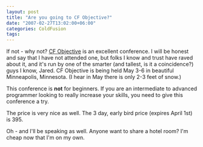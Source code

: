 ```yaml
---
layout: post
title: "Are you going to CF Objective?"
date: "2007-02-27T13:02:00+06:00"
categories: ColdFusion 
tags: 
---
```


If not - why not? <a href="http://www.cfobjective.com/conference/">CF Objective</a> is an excellent conference. I will be honest and say that I have not attended one, but folks I know and trust have raved about it, and it's run by one of the smarter (and tallest, is it a coincidence?) guys I know, Jared. CF Objective is being held May 3-6 in beautiful Minneapolis, Minnesota. (I hear in May there is only 2-3 feet of snow.) 

This conference is <b>not</b> for beginners. If you are an intermediate to advanced programmer looking to really increase your skills, you need to give this conference a try.

The price is very nice as well. The 3 day, early bird price (expires April 1st) is 395.

Oh - and I'll be speaking as well. Anyone want to share a hotel room? I'm cheap now that I'm on my own.